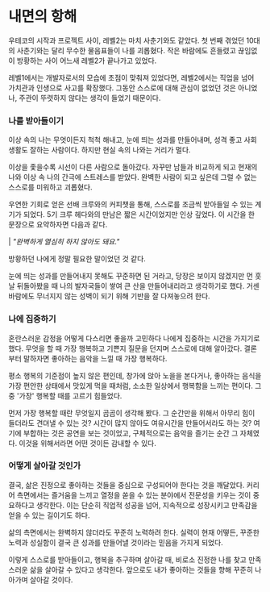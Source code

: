 # 내면의 항해

우테코의 시작과 프로젝트 사이, 레벨2는 마치 사춘기와도 같았다. 첫 번째 겪었던 10대의 사춘기와는 달리 무수한 물음표들이 나를 괴롭혔다. 작은 바람에도 흔들렸고 끊임없이 방황하는 사이 어느새 레벨2가 끝나가고 있었다.

레벨1에서는 개발자로서의 모습에 초점이 맞춰져 있었다면, 레벨2에서는 직업을 넘어 가치관과 인생으로 사고를 확장했다. 그동안 스스로에 대해 관심이 없었던 것은 아니었나, 주관이 뚜렷하지 않다는 생각이 들었기 때문이다.

### 나를 받아들이기

이상 속의 나는 무엇이든지 척척 해내고, 눈에 띄는 성과를 만들어내며, 성격 좋고 사회생활도 잘하는 사람이다. 하지만 현실 속의 나와는 거리가 멀다.

이상을 좇을수록 시선이 다른 사람으로 돌아갔다. 자꾸만 남들과 비교하게 되고 현재의 나와 이상 속 나의 간극에 스트레스를 받았다. 완벽한 사람이 되고 싶은데 그럴 수 없는 스스로를 미워하고 괴롭혔다.

우연한 기회로 얻은 선배 크루와의 커피챗을 통해, 스스로를 조금씩 받아들일 수 있는 계기가 되었다.
5기 크루 헤다와의 만남은 짧은 시간이었지만 인상 깊었다. 이 시간을 한 문장으로 요약하자면 다음과 같다.

| _"완벽하게 열심히 하지 않아도 돼요."_

방황하던 나에게 정말 필요한 말이었던 것 같다.

눈에 띄는 성과를 만들어내지 못해도 꾸준하면 된 거라고, 당장은 보이지 않겠지만 먼 훗날 뒤돌아봤을 때 나의 발자국들이 쌓여 큰 산을 만들어내리라고 생각하기로 했다.
거센 바람에도 무너지지 않는 성벽이 되기 위해 기반을 잘 다져놓으려 한다.

### 나에 집중하기

혼란스러운 감정을 어떻게 다스리면 좋을까 고민하다 나에게 집중하는 시간을 가지기로 했다. 무엇을 할 때 가장 행복하고 기쁜지 질문을 던지며 스스로에 대해 알아갔다. 결론부터 말하자면 좋아하는 음악을 느낄 때 가장 행복하다.

평소 행복의 기준점이 높지 않은 편인데, 창가에 앉아 노을을 본다거나, 좋아하는 음식을 가장 편안한 상태에서 맛있게 먹을 때처럼, 소소한 일상에서 행복함을 느끼는 편이다. 그 중 '가장' 행복할 때를 고르기 힘들었다.

먼저 가장 행복할 때란 무엇일지 곰곰이 생각해 봤다. 그 순간만을 위해서 아무리 힘이 들더라도 견뎌낼 수 있는 것? 시간이 많지 않아도 여유시간을 만들어서라도 하는 것? 여기에 부합하는 것은 공연을 보는 것이었고, 구체적으로는 음악을 즐기는 순간 그 자체였다. 이것을 위해서라면 어떤 것이든 감내할 수 있다.

### 어떻게 살아갈 것인가

결국, 삶은 진정으로 좋아하는 것들을 중심으로 구성되어야 한다는 것을 깨달았다. 커리어 측면에서는 즐거움을 느끼고 열정을 쏟을 수 있는 분야에서 전문성을 키우는 것이 중요하다고 생각한다. 이는 단순히 직업적 성공을 넘어, 지속적으로 성장시키고 만족감을 얻을 수 있는 길이기도 하다.

삶의 측면에서는 완벽하지 않더라도 꾸준히 노력하려 한다. 실력이 현재 어떻든, 꾸준한 노력과 성실함이 결국 큰 성과를 만들어낼 것이라는 믿음을 가지게 되었다.

이렇게 스스로를 받아들이고, 행복을 추구하며 살아갈 때, 비로소 진정한 나를 찾고 만족스러운 삶을 살아갈 수 있다고 생각한다. 앞으로도 내가 좋아하는 것들을 향해 꾸준히 나아가며 살아갈 것이다.
